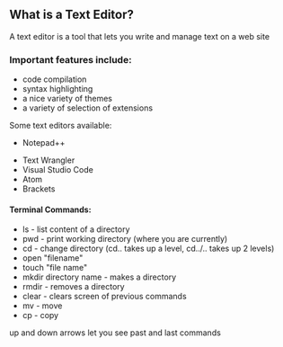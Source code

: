 ## What is a Text Editor?
A text editor is a tool that lets you write and manage text on a web site

### Important features include:
- code compilation
- syntax highlighting
- a nice variety of themes
- a variety of selection of extensions 

Some text editors available:
* Notepad++
+ Text Wrangler
+ Visual Studio Code
+ Atom
+ Brackets

#### Terminal Commands:
- ls - list content of a directory
- pwd - print working directory (where you are currently)
- cd - change directory (cd.. takes up a level,  cd../.. takes up 2 levels)
- open "filename"
- touch "file name"
- mkdir directory name - makes a directory
- rmdir - removes a directory
- clear - clears screen of previous commands
- mv - move
- cp - copy

up and down arrows let you see past and last commands






